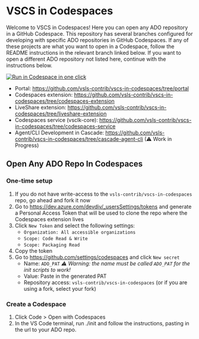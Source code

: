 # VSCS in Codespaces

Welcome to VSCS in Codespaces! Here you can open any ADO repository in a GitHub Codespace. This repository has several branches configured for developing with specific ADO repositories in GitHub Codespaces. If any of these projects are what you want to open in a Codespace, follow the README instructions in the relevant branch linked below. If you want to open a different ADO repository not listed here, continue with the instructions below.

[<img title="Run in Codespace in one click" src="https://cdn.jsdelivr.net/gh/bookish-potato/codespaces-in-codespaces@f097ccddfc401ab6b09d233dc47c3efa3f9513f6/images/badge.svg">](https://github.com/features/codespaces)

- Portal: https://github.com/vsls-contrib/vscs-in-codespaces/tree/portal
- Codespaces extension: https://github.com/vsls-contrib/vscs-in-codespaces/tree/codespaces-extension
- LiveShare extension: https://github.com/vsls-contrib/vscs-in-codespaces/tree/liveshare-extension
- Codespaces service (vsclk-core): https://github.com/vsls-contrib/vscs-in-codespaces/tree/codespaces-service
- Agent/CLI Development in Cascade: https://github.com/vsls-contrib/vscs-in-codespaces/tree/cascade-agent-cli (⚠ Work in Progress)

## Open Any ADO Repo In Codespaces

### One-time setup
1. If you do not have write-access to the `vsls-contrib/vscs-in-codespaces` repo, go ahead and fork it now
1. Go to https://dev.azure.com/devdiv/_usersSettings/tokens and generate a Personal Access Token that will be used to clone the repo where the Codespaces extension lives
1. Click `New Token` and select the following settings:
    * `Organization: All accessible organizations`
    * `Scope: Code Read & Write`
    * `Scope: Packaging Read`
1. Copy the token
1. Go to https://github.com/settings/codespaces and click `New secret`
    * Name: `ADO_PAT` _:warning: Warning: the name must be called `ADO_PAT` for the init scripts to work!_
    * Value: Paste in the generated PAT
    * Repository access: `vsls-contrib/vscs-in-codespaces` (or if you are using a fork, select your fork)
    
### Create a Codespace
1. Click Code > Open with Codespaces
1. In the VS Code terminal, run ./init and follow the instructions, pasting in the url to your ADO repo.
